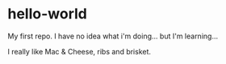 # hello-world
My first repo. I have no idea what i'm doing... but I'm learning...

I really like Mac & Cheese, ribs and brisket.

